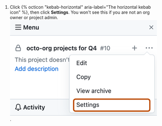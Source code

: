 1. Click {% octicon "kebab-horizontal" aria-label="The horizontal kebab icon" %}, then click **Settings**. You won't see this if you are not an org owner or project admin.
![Settings option in drop-down menu from project board sidebar](/assets/images/help/projects/project-board-settings.png).
